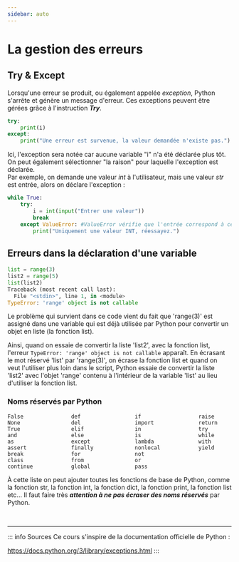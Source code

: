 ```yaml
---
sidebar: auto
---
```

# La gestion des erreurs
<Badge type="tip" text="Rédigé le 18/08/2024" />
<Badge type="warning" text="En cours de rédaction" />


## Try & Except

Lorsqu'une erreur se produit, ou également appelée *exception*, Python s'arrête et génère un message d'erreur.
Ces exceptions peuvent être gérées grâce à l'instruction ***Try***.

```python
try:
    print(i)
except:
    print("Une erreur est survenue, la valeur demandée n'existe pas.")
```

Ici, l'exception sera notée car aucune variable "i" n'a été déclarée plus tôt.
On peut également sélectionner "la raison" pour laquelle l'exception est déclarée. <br>
Par exemple, on demande une valeur *int* à l'utilisateur, mais une valeur *str* est entrée, alors on déclare l'exception :

```python
while True:
    try:
        i = int(input("Entrer une valeur"))
        break
    except ValueError: #ValueError vérifie que l'entrée correspond à ce qui est demandé.
        print("Uniquement une valeur INT, réessayez.")
```



## Erreurs dans la déclaration d'une variable

```python
list = range(3)
list2 = range(5)
list(list2)
Traceback (most recent call last):
  File "<stdin>", line 1, in <module>
TypeError: 'range' object is not callable
```

Le problème qui survient dans ce code vient du fait que 'range(3)' est assigné dans une variable qui est déjà utilisée par Python pour convertir un objet en liste (la fonction list).

Ainsi, quand on essaie de convertir la liste 'list2', avec la fonction list, l'erreur `TypeError: 'range' object is not callable` apparaît.
En écrasant le mot réservé 'list' par 'range(3)', on écrase la fonction list et quand on veut l'utiliser plus loin dans le script, Python essaie de convertir la liste 'list2' avec l'objet 'range' contenu à l'intérieur de la variable 'list' au lieu d'utiliser la fonction list.

### Noms réservés par Python

```
False               def                 if                  raise
None                del                 import              return
True                elif                in                  try
and                 else                is                  while
as                  except              lambda              with
assert              finally             nonlocal            yield
break               for                 not                 
class               from                or                  
continue            global              pass 
```

À cette liste on peut ajouter toutes les fonctions de base de Python, comme la fonction str, la fonction int, la fonction dict, la fonction print, la fonction list etc...
Il faut faire très ***attention à ne pas écraser des noms réservés*** par Python.

<br>
<hr>

::: info Sources
Ce cours s'inspire de la documentation officielle de Python :

https://docs.python.org/3/library/exceptions.html
:::
